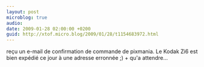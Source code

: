 ```yaml
---
layout: post
microblog: true
audio: 
date: 2009-01-28 02:00:00 +0200
guid: http://xtof.micro.blog/2009/01/28/t1154683972.html
---
```

reçu un e-mail de confirmation de commande de pixmania. Le Kodak Zi6 est bien expédié ce jour à une adresse erronnée ;) + qu'a attendre...
